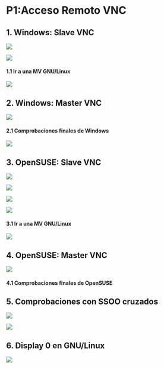 # **P1:Acceso Remoto VNC**

## **1. Windows: Slave VNC**

![](img/007.png)

![](img/013.png)

#### **1.1 Ir a una MV GNU/Linux**

![](img/014.png)

## **2. Windows: Master VNC**

![](img/012.png)

#### **2.1 Comprobaciones finales de Windows**

![](img/015.png)

## **3. OpenSUSE: Slave VNC**

![](img/001.png)

![](img/003.png)

![](img/018.png)

![](img/019.png)

#### **3.1 Ir a una MV GNU/Linux**

![](img/020.png)

## **4. OpenSUSE: Master VNC**

![](img/004.png)

#### **4.1 Comprobaciones finales de OpenSUSE**



## **5. Comprobaciones con SSOO cruzados**

![](img/016.png)

![](img/003.png)

## **6. Display 0 en GNU/Linux**

![](img/021.png)
